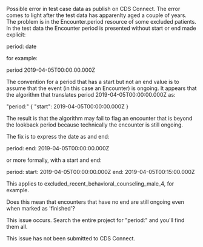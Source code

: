 Possible error in test case data as publish on CDS Connect. The error comes to light after the test data has apparenlty aged a couple of years. The problem is in the Encounter.period resource of some excluded patients. In the test data the Encounter period is presented without start or end made explicit: 

  period: date

for example:

  period 2019-04-05T00:00:00.000Z

The convention for a period that has a start but not an end value is to assume that the event (in this case an Encounter) is ongoing. It appears that the algorithm that translates period 2019-04-05T00:00:00.000Z as: 

  "period:" {
    "start": 2019-04-05T00:00:00.000Z
    }

  The result is that the algorithm may fail to flag an encounter that is beyond the lookback period because technically the encounter is still ongoing. 

  The fix is to express the date as and end:    

  period: 
    end: 2019-04-05T00:00:00.000Z
    
or more formally, with a start and end: 

  period: 
    start: 2019-04-05T00:00:00.000Z
    end: 2019-04-05T00:15:00.000Z

This applies to excluded_recent_behavioral_counseling_male_4, for example. 

Does this mean that encounters that have no end are still ongoing even when marked as 'finished'?

This issue occurs. Search the entire project for "period:" and you'll find them all. 

This issue has not been submitted to CDS Connect. 